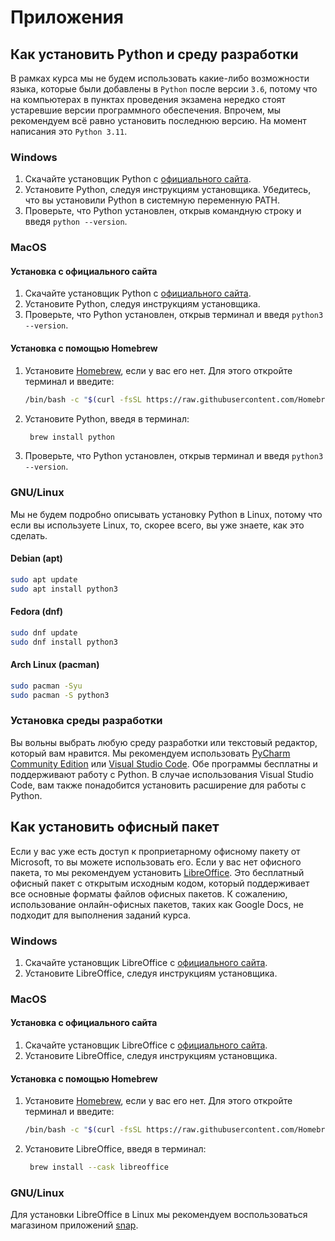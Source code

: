 # Приложения

## Как установить Python и среду разработки

В рамках курса мы не будем использовать какие-либо возможности языка, которые были добавлены в `Python` после версии `3.6`, потому что на компьютерах в пунктах проведения экзамена нередко стоят устаревшие версии программного обеспечения. Впрочем, мы рекомендуем всё равно установить последнюю версию. На момент написания это `Python 3.11`.

### Windows

1. Скачайте установщик Python с [официального сайта](https://www.python.org/downloads/windows/).
2. Установите Python, следуя инструкциям установщика. Убедитесь, что вы установили Python в системную переменную PATH.
3. Проверьте, что Python установлен, открыв командную строку и введя `python --version`.

### MacOS

#### Установка с официального сайта

1. Скачайте установщик Python с [официального сайта](https://www.python.org/downloads/macos/).
2. Установите Python, следуя инструкциям установщика.
3. Проверьте, что Python установлен, открыв терминал и введя `python3 --version`.

#### Установка с помощью Homebrew

1. Установите [Homebrew](https://brew.sh/), если у вас его нет. Для этого откройте терминал и введите:
   ```bash {numbers=none}
   /bin/bash -c "$(curl -fsSL https://raw.githubusercontent.com/Homebrew/install/HEAD/install.sh)"
   ```
2. Установите Python, введя в терминал:
   ```bash {numbers=none}
    brew install python
   ```
3. Проверьте, что Python установлен, открыв терминал и введя `python3 --version`.

### GNU/Linux

Мы не будем подробно описывать установку Python в Linux, потому что если вы используете Linux, то, скорее всего, вы уже знаете, как это сделать.

#### Debian (apt)

```bash {numbers=none}
sudo apt update
sudo apt install python3
```

#### Fedora (dnf)

```bash {numbers=none}
sudo dnf update
sudo dnf install python3
```

#### Arch Linux (pacman)

```bash {numbers=none}
sudo pacman -Syu
sudo pacman -S python3
```

### Установка среды разработки

Вы вольны выбрать любую среду разработки или текстовый редактор, который вам нравится. Мы рекомендуем использовать [PyCharm Community Edition](https://www.jetbrains.com/pycharm) или [Visual Studio Code](https://code.visualstudio.com/). Обе программы бесплатны и поддерживают работу с Python. В случае использования Visual Studio Code, вам также понадобится установить расширение для работы с Python.

## Как установить офисный пакет

Если у вас уже есть доступ к проприетарному офисному пакету от Microsoft, то вы можете использовать его. Если у вас нет офисного пакета, то мы рекомендуем установить [LibreOffice](https://www.libreoffice.org/). Это бесплатный офисный пакет с открытым исходным кодом, который поддерживает все основные форматы файлов офисных пакетов. К сожалению, использование онлайн-офисных пакетов, таких как Google Docs, не подходит для выполнения заданий курса.

### Windows

1. Скачайте установщик LibreOffice с [официального сайта](https://www.libreoffice.org/download/download/).
2. Установите LibreOffice, следуя инструкциям установщика.

### MacOS

#### Установка с официального сайта

1. Скачайте установщик LibreOffice с [официального сайта](https://www.libreoffice.org/download/download/).
2. Установите LibreOffice, следуя инструкциям установщика.

#### Установка с помощью Homebrew

1. Установите [Homebrew](https://brew.sh/), если у вас его нет. Для этого откройте терминал и введите:
   ```bash {numbers=none}
   /bin/bash -c "$(curl -fsSL https://raw.githubusercontent.com/Homebrew/install/HEAD/install.sh)"
   ```
2. Установите LibreOffice, введя в терминал:
   ```bash {numbers=none}
    brew install --cask libreoffice
   ```

### GNU/Linux

Для установки LibreOffice в Linux мы рекомендуем воспользоваться магазином приложений [snap](https://snapcraft.io/).

